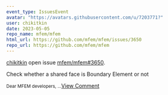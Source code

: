 ```yaml
---
event_type: IssuesEvent
avatar: "https://avatars.githubusercontent.com/u/7203771?"
user: chikitkin
date: 2023-05-05
repo_name: mfem/mfem
html_url: https://github.com/mfem/mfem/issues/3650
repo_url: https://github.com/mfem/mfem
---
```


<a href='https://github.com/chikitkin' target='_blank'>chikitkin</a> open issue <a href='https://github.com/mfem/mfem/issues/3650' target='_blank'>mfem/mfem#3650</a>.

<p>Check whether a shared face is Boundary Element or not</p><small>Dear MFEM developers,...</small><a href='https://github.com/mfem/mfem/issues/3650' target='_blank'>View Comment</a>